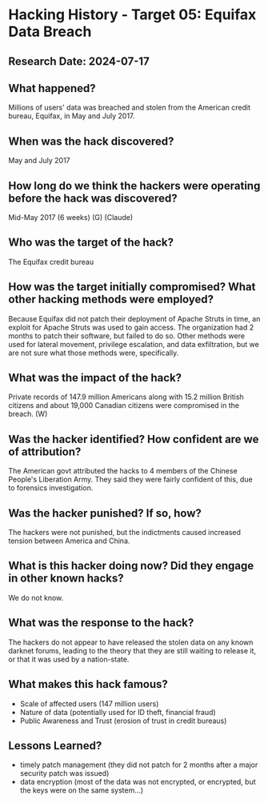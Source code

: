 # Hacking History - Target 05: Equifax Data Breach
## Research Date: 2024-07-17
## What happened?
Millions of users' data was breached and stolen from the American credit bureau, Equifax, in May and July 2017.
## When was the hack discovered?
May and July 2017
## How long do we think the hackers were operating before the hack was discovered?
Mid-May 2017 (6 weeks) (G) (Claude)
## Who was the target of the hack?
The Equifax credit bureau
## How was the target initially compromised? What other hacking methods were employed?
Because Equifax did not patch their deployment of Apache Struts in time, an exploit for Apache Struts was used to gain access. The organization had 2 months to patch their software, but failed to do so. Other methods were used for lateral movement, privilege escalation, and data exfiltration, but we are not sure what those methods were, specifically.
## What was the impact of the hack?
Private records of 147.9 million Americans along with 15.2 million British citizens and about 19,000 Canadian citizens were compromised in the breach. (W)
## Was the hacker identified? How confident are we of attribution?
The American govt attributed the hacks to 4 members of the Chinese People's Liberation Army. They said they were fairly confident of this, due to forensics investigation.
## Was the hacker punished? If so, how?
The hackers were not punished, but the indictments caused increased tension between America and China.
## What is this hacker doing now? Did they engage in other known hacks?
We do not know.
## What was the response to the hack?
The hackers do not appear to have released the stolen data on any known darknet forums, leading to the theory that they are still waiting to release it, or that it was used by a nation-state.
## What makes this hack famous?
* Scale of affected users (147 million users)
* Nature of data (potentially used for ID theft, financial fraud)
* Public Awareness and Trust (erosion of trust in credit bureaus)
## Lessons Learned?
* timely patch management (they did not patch for 2 months after a major security patch was issued)
* data encryption (most of the data was not encrypted, or encrypted, but the keys were on the same system...)
